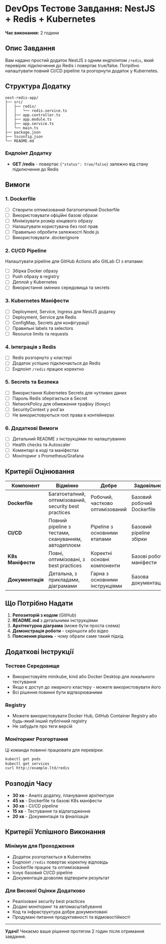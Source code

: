 # DevOps Тестове Завдання: NestJS + Redis + Kubernetes

**Час виконання:** 2 години

## Опис Завдання

Вам надано простий додаток NestJS з одним ендпоінтом `/redis`, який перевіряє підключення до Redis і повертає true/false. Потрібно налаштувати повний CI/CD pipeline та розгорнути додаток у Kubernetes.

## Структура Додатку

```
nest-redis-app/
├── src/
│   ├── redis/
│   │   └── redis.service.ts
│   ├── app.controller.ts
│   ├── app.module.ts
│   ├── app.service.ts
│   └── main.ts
├── package.json
├── tsconfig.json
└── README.md
```

### Ендпоінт Додатку

- **GET /redis** - повертає `{"status": true/false}` залежно від стану підключення до Redis

## Вимоги

### 1. Dockerfile

- [ ] Створити оптимізований багатоетапний Dockerfile
- [ ] Використовувати офіційні базові образи
- [ ] Мінімізувати розмір кінцевого образу
- [ ] Налаштувати користувача без root прав
- [ ] Правильно обробити залежності Node.js
- [ ] Використовувати .dockerignore

### 2. CI/CD Pipeline

Налаштувати pipeline для GitHub Actions або GitLab CI з етапами:

- [ ] Збірка Docker образу
- [ ] Push образу в registry
- [ ] Деплой у Kubernetes
- [ ] Використання змінних середовища та secrets

### 3. Kubernetes Маніфести

- [ ] Deployment, Service, Ingress для NestJS додатку
- [ ] Deployment, Service для Redis
- [ ] ConfigMap, Secrets для конфігурації
- [ ] Правильні labels та selectors
- [ ] Resource limits та requests

### 4. Інтеграція з Redis

- [ ] Redis розгорнуто у кластері
- [ ] Додаток успішно підключається до Redis
- [ ] Ендпоінт `/redis` працює коректно

### 5. Secrets та Безпека

- [ ] Використання Kubernetes Secrets для чутливих даних
- [ ] Пароль Redis зберігається в Secret
- [ ] NetworkPolicy для обмеження трафіку (бонус)
- [ ] SecurityContext у pod'ах
- [ ] Не використовуються root права в контейнерах

### 6. Додаткові Вимоги

- [ ] Детальний README з інструкціями по налаштуванню
- [ ] Health checks та Autoscaler
- [ ] Коментарі в коді та маніфестах
- [ ] Моніторинг з Prometheus/Grafana

## Критерії Оцінювання

| Компонент         | Відмінно                                              | Добре                           | Задовільно                 | Незадовільно            |
| ----------------- | ----------------------------------------------------- | ------------------------------- | -------------------------- | ----------------------- |
| **Dockerfile**    | Багатоетапний, оптимізований, security best practices | Робочий, частково оптимізований | Базовий робочий Dockerfile | Не працює або відсутній |
| **CI/CD**         | Повний pipeline з тестами, скануванням, автодеплоєм   | Pipeline з основними етапами    | Базовий pipeline збірки    | Не працює               |
| **K8s Маніфести** | Повні, оптимізовані, з best practices                 | Коректні основні компоненти     | Базові робочі маніфести    | Не працює               |
| **Документація**  | Детальна, з прикладами, діаграмами                    | Гарна з основними інструкціями  | Базова документація        | Відсутня або неповна    |

## Що Потрібно Надати

1. **Репозиторій з кодом** (GitHub)
2. **README.md** з детальними інструкціями
3. **Архітектурна діаграма** (може бути проста схема)
4. **Демонстрація роботи** - скріншоти або відео
5. **Пояснення рішень** - чому обрали саме такий підхід

## Додаткові Інструкції

### Тестове Середовище

- Використовуйте minikube, kind або Docker Desktop для локального тестування
- Якщо є доступ до хмарного кластеру - можете використовувати його
- Всі рішення повинні бути відтворюваними

### Registry

- Можете використовувати Docker Hub, GitHub Container Registry або будь-який інший публічний registry
- Не забудьте про теги версій

### Моніторинг Розгортання

Ці команди повинні працювати для перевірки:

```bash
kubectl get pods
kubectl get services
curl http://example.ltd/redis
```

## Розподіл Часу

- **30 хв** - Аналіз додатку, планування архітектури
- **45 хв** - Dockerfile та базові K8s маніфести
- **30 хв** - CI/CD pipeline
- **15 хв** - Тестування та відлагодження
- **20 хв** - Документація та фіналізація

## Критерії Успішного Виконання

### Мінімум для Проходження

- Додаток розгортається в Kubernetes
- Ендпоінт `/redis` повертає коректну відповідь
- Dockerfile працює та оптимізований
- Існує базовий CI/CD pipeline
- Документація дозволяє відтворити результат

### Для Високої Оцінки Додатково

- Реалізовані security best practices
- Додані моніторинг та автомасштабування
- Код та інфраструктура добре документовані
- Продумані питання продуктивності та відмовостійкості

---

**Удачі!** Чекаємо ваше рішення протягом 2 годин після отримання завдання.

